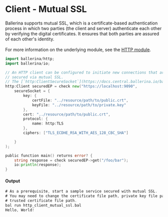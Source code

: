 # Client - Mutual SSL

 Ballerina supports mutual SSL, which is a certificate-based authentication
 process in which two parties (the client and server) authenticate each other by
 verifying the digital certificates. It ensures that both parties are assured
 of each other's identity.<br/><br/>
 For more information on the underlying module, 
 see the [HTTP module](https:docs.central.ballerina.io/ballerina/http/latest/).

```go
import ballerina/http;
import ballerina/io;

// An HTTP client can be configured to initiate new connections that are
// secured via mutual SSL.
// The [`http:ClientSecureSocket`](https://docs.central.ballerina.io/ballerina/http/latest/records/ClientSecureSocket) record provides the SSL-related configurations.
http:Client securedEP = check new("https://localhost:9090",
    secureSocket = {
        key: {
            certFile: "../resource/path/to/public.crt",
            keyFile: "../resource/path/to/private.key"
        },
        cert: "../resource/path/to/public.crt",
        protocol: {
            name: http:TLS
        },
        ciphers: ["TLS_ECDHE_RSA_WITH_AES_128_CBC_SHA"]

    }
);

public function main() returns error? {
    string response = check securedEP->get("/foo/bar");
    io:println(response);
}
```

#### Output

```go
# As a prerequisite, start a sample service secured with mutual SSL.
# You may need to change the certificate file path, private key file path, and
# trusted certificate file path.
bal run http_client_mutual_ssl.bal
Hello, World!
```